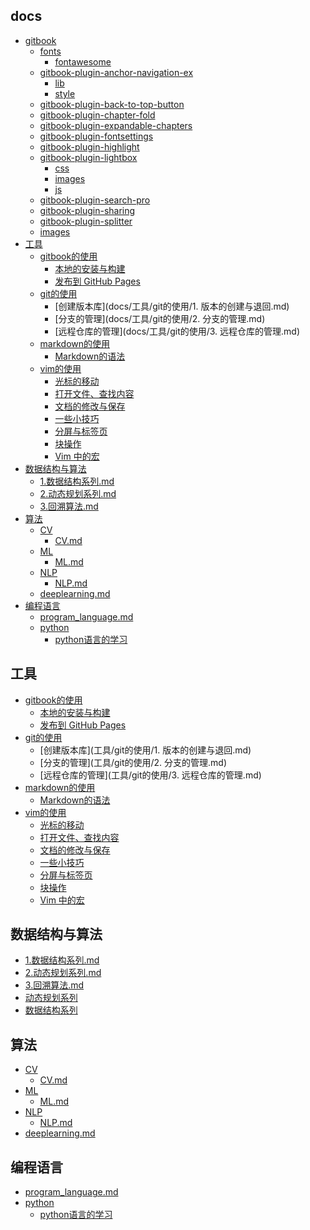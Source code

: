 
## docs

- [gitbook]()
    - [fonts]()
        - [fontawesome]()
    - [gitbook-plugin-anchor-navigation-ex]()
        - [lib]()
        - [style]()
    - [gitbook-plugin-back-to-top-button]()
    - [gitbook-plugin-chapter-fold]()
    - [gitbook-plugin-expandable-chapters]()
    - [gitbook-plugin-fontsettings]()
    - [gitbook-plugin-highlight]()
    - [gitbook-plugin-lightbox]()
        - [css]()
        - [images]()
        - [js]()
    - [gitbook-plugin-search-pro]()
    - [gitbook-plugin-sharing]()
    - [gitbook-plugin-splitter]()
    - [images]()
- [工具]()
    - [gitbook的使用]()
        - [本地的安装与构建](docs/工具/gitbook的使用/1.本地的安装与构建.md)
        - [发布到 GitHub Pages](docs/工具/gitbook的使用/2.发布至github.md)
    - [git的使用]()
        - [创建版本库](docs/工具/git的使用/1. 版本的创建与退回.md)
        - [分支的管理](docs/工具/git的使用/2. 分支的管理.md)
        - [远程仓库的管理](docs/工具/git的使用/3. 远程仓库的管理.md)
    - [markdown的使用]()
        - [Markdown的语法](docs/工具/markdown的使用/Markdown的语法.md)
    - [vim的使用]()
        - [光标的移动](docs/工具/vim的使用/1.光标的移动.md)
        - [打开文件、查找内容](docs/工具/vim的使用/2.打开文件、查找内容.md)
        - [文档的修改与保存](docs/工具/vim的使用/3.文档的修改与保存.md)
        - [一些小技巧](docs/工具/vim的使用/4.一些小技巧.md)
        - [分屏与标签页](docs/工具/vim的使用/5.分屏与标签页.md)
        - [块操作](docs/工具/vim的使用/6.块操作.md)
        - [Vim 中的宏](docs/工具/vim的使用/7.vim宏.md)
- [数据结构与算法]()
    - [1.数据结构系列.md](docs/数据结构与算法/1.数据结构系列.md)
    - [2.动态规划系列.md](docs/数据结构与算法/2.动态规划系列.md)
    - [3.回溯算法.md](docs/数据结构与算法/3.回溯算法.md)
- [算法]()
    - [CV]()
        - [CV.md](docs/算法/CV/CV.md)
    - [ML]()
        - [ML.md](docs/算法/ML/ML.md)
    - [NLP]()
        - [NLP.md](docs/算法/NLP/NLP.md)
    - [deeplearning.md](docs/算法/deeplearning.md)
- [编程语言]()
    - [program_language.md](docs/编程语言/program_language.md)
    - [python]()
        - [python语言的学习](docs/编程语言/python/python.md)

## 工具

- [gitbook的使用]()
    - [本地的安装与构建](工具/gitbook的使用/1.本地的安装与构建.md)
    - [发布到 GitHub Pages](工具/gitbook的使用/2.发布至github.md)
- [git的使用]()
    - [创建版本库](工具/git的使用/1. 版本的创建与退回.md)
    - [分支的管理](工具/git的使用/2. 分支的管理.md)
    - [远程仓库的管理](工具/git的使用/3. 远程仓库的管理.md)
- [markdown的使用]()
    - [Markdown的语法](工具/markdown的使用/Markdown的语法.md)
- [vim的使用]()
    - [光标的移动](工具/vim的使用/1.光标的移动.md)
    - [打开文件、查找内容](工具/vim的使用/2.打开文件、查找内容.md)
    - [文档的修改与保存](工具/vim的使用/3.文档的修改与保存.md)
    - [一些小技巧](工具/vim的使用/4.一些小技巧.md)
    - [分屏与标签页](工具/vim的使用/5.分屏与标签页.md)
    - [块操作](工具/vim的使用/6.块操作.md)
    - [Vim 中的宏](工具/vim的使用/7.vim宏.md)

## 数据结构与算法

- [1.数据结构系列.md](数据结构与算法/1.数据结构系列.md)
- [2.动态规划系列.md](数据结构与算法/2.动态规划系列.md)
- [3.回溯算法.md](数据结构与算法/3.回溯算法.md)
- [动态规划系列]()
- [数据结构系列]()

## 算法

- [CV]()
    - [CV.md](算法/CV/CV.md)
- [ML]()
    - [ML.md](算法/ML/ML.md)
- [NLP]()
    - [NLP.md](算法/NLP/NLP.md)
- [deeplearning.md](算法/deeplearning.md)

## 编程语言

- [program_language.md](编程语言/program_language.md)
- [python]()
    - [python语言的学习](编程语言/python/python.md)
